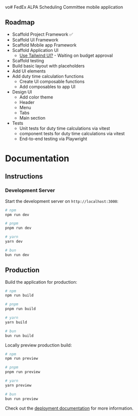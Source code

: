 vo# FedEx ALPA Scheduling Committee mobile application

## Roadmap

- Scaffold Project Framework ✅
- Scaffold UI Framework
- Scaffold Mobile app Framework
- Scaffold Application UI
  - [Use Tailwind UI?]([https://tailwindui.com/components/application-ui/application-shells/stacked]) - Waiting on budget approval
- Scaffold testing
- Build basic layout with placeholders
- Add UI elements
- Add duty time calculation functions
  - Create UI composable functions
  - Add composables to app UI
- Design UI
  - Add color theme
  - Header
  - Menu
  - Tabs
  - Main section
- Tests
  - Unit tests for duty time calculations via vitest
  - component tests for duty time calculations via vitest
  - End-to-end testing via Playwright

# Documentation

## Instructions

### Development Server

Start the development server on `http://localhost:3000`:

```bash
# npm
npm run dev

# pnpm
pnpm run dev

# yarn
yarn dev

# bun
bun run dev
```

## Production

Build the application for production:

```bash
# npm
npm run build

# pnpm
pnpm run build

# yarn
yarn build

# bun
bun run build
```

Locally preview production build:

```bash
# npm
npm run preview

# pnpm
pnpm run preview

# yarn
yarn preview

# bun
bun run preview
```

Check out the [deployment documentation](https://nuxt.com/docs/getting-started/deployment) for more information.

